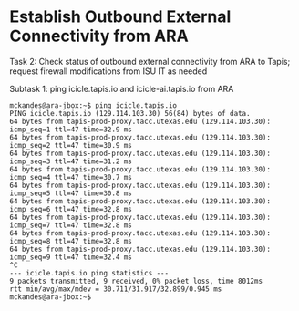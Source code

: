 # Establish Outbound External Connectivity from ARA

Task 2: Check status of outbound external connectivity from ARA to Tapis; request firewall modifications from ISU IT as needed

Subtask 1: ping icicle.tapis.io and icicle-ai.tapis.io from ARA

```
mckandes@ara-jbox:~$ ping icicle.tapis.io
PING icicle.tapis.io (129.114.103.30) 56(84) bytes of data.
64 bytes from tapis-prod-proxy.tacc.utexas.edu (129.114.103.30): icmp_seq=1 ttl=47 time=32.9 ms
64 bytes from tapis-prod-proxy.tacc.utexas.edu (129.114.103.30): icmp_seq=2 ttl=47 time=30.9 ms
64 bytes from tapis-prod-proxy.tacc.utexas.edu (129.114.103.30): icmp_seq=3 ttl=47 time=31.2 ms
64 bytes from tapis-prod-proxy.tacc.utexas.edu (129.114.103.30): icmp_seq=4 ttl=47 time=30.7 ms
64 bytes from tapis-prod-proxy.tacc.utexas.edu (129.114.103.30): icmp_seq=5 ttl=47 time=30.8 ms
64 bytes from tapis-prod-proxy.tacc.utexas.edu (129.114.103.30): icmp_seq=6 ttl=47 time=32.8 ms
64 bytes from tapis-prod-proxy.tacc.utexas.edu (129.114.103.30): icmp_seq=7 ttl=47 time=32.8 ms
64 bytes from tapis-prod-proxy.tacc.utexas.edu (129.114.103.30): icmp_seq=8 ttl=47 time=32.8 ms
64 bytes from tapis-prod-proxy.tacc.utexas.edu (129.114.103.30): icmp_seq=9 ttl=47 time=32.4 ms
^C
--- icicle.tapis.io ping statistics ---
9 packets transmitted, 9 received, 0% packet loss, time 8012ms
rtt min/avg/max/mdev = 30.711/31.917/32.899/0.945 ms
mckandes@ara-jbox:~$
```
